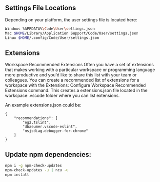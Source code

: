 ## Settings File Locations
Depending on your platform, the user settings file is located here:
```sh
Windows %APPDATA%\Code\User\settings.json
Mac $HOME/Library/Application Support/Code/User/settings.json
Linux $HOME/.config/Code/User/settings.json
```
## Extensions

Workspace Recommended Extensions
Often you have a set of extensions that makes working with a particular workspace or programming language more productive and you'd like to share this list with your team or colleagues. You can create a recommended list of extensions for a workspace with the Extensions: Configure Workspace Recommended Extensions command. This creates a extensions.json file located in the workspace .vscode folder where you can list extensions.

An example extensions.json could be:
```
{
    "recommendations": [
        "eg2.tslint",
        "dbaeumer.vscode-eslint",
        "msjsdiag.debugger-for-chrome"
    ]
}

```

## Update npm dependencies:
```sh
npm i -g npm-check-updates
npm-check-updates -u | ncu -u
npm install
```

[SortList]: <http://sortmylist.com/>
[Quickdiff]: <http://www.quickdiff.com/>
